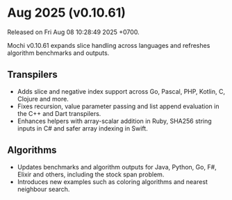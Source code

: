 # Aug 2025 (v0.10.61)

Released on Fri Aug 08 10:28:49 2025 +0700.

Mochi v0.10.61 expands slice handling across languages and refreshes algorithm benchmarks and outputs.

## Transpilers

- Adds slice and negative index support across Go, Pascal, PHP, Kotlin, C, Clojure and more.
- Fixes recursion, value parameter passing and list append evaluation in the C++ and Dart transpilers.
- Enhances helpers with array-scalar addition in Ruby, SHA256 string inputs in C# and safer array indexing in Swift.

## Algorithms

- Updates benchmarks and algorithm outputs for Java, Python, Go, F#, Elixir and others, including the stock span problem.
- Introduces new examples such as coloring algorithms and nearest neighbour search.
